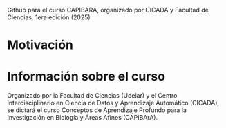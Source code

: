 Github para el curso CAPIBARA, organizado por CICADA y Facultad de Ciencias. 1era edición (2025)

# Motivación



# Información sobre el curso


Organizado por la Facultad de Ciencias (Udelar) y el Centro Interdisciplinario en Ciencia de Datos y Aprendizaje Automático (CICADA), se dictará el curso Conceptos de Aprendizaje Profundo para la Investigación en Biología y Áreas Afines (CAPIBArA).
